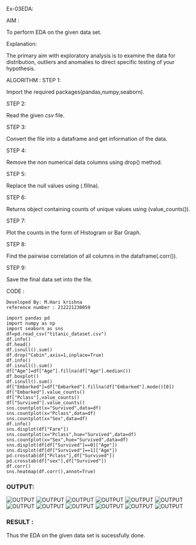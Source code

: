 Ex-03EDA:

AIM :

To perform EDA on the given data set.

Explanation:

The primary aim with exploratory analysis is to examine the data for distribution, outliers and anomalies to direct specific testing of your hypothesis.

ALGORITHM :
STEP 1:

Import the required packages(pandas,numpy,seaborn).

STEP 2:

Read the given csv file.

STEP 3:

Convert the file into a dataframe and get information of the data.

STEP 4:

Remove the non numerical data columns using drop() method.

STEP 5:

Replace the null values using (.fillna).

STEP 6:

Returns object containing counts of unique values using (value_counts()).

STEP 7:

Plot the counts in the form of Histogram or Bar Graph.

STEP 8:

Find the pairwise correlation of all columns in the dataframe(.corr()).

STEP 9:

Save the final data set into the file.

CODE :
```
Developed By: M.Hari krishna
reference number : 212221230059

import pandas pd
import numpy as np
import seaborn as sns
df=pd.read_csv("titanic_dataset.csv")
df.info()
df.head()
df.isnull().sum()
df.drop("Cabin",axis=1,inplace=True)
df.info()
df.isnull().sum()
df["Age"]=df["Age"].fillna(df["Age"].median())
df.boxplot()
df.isnull().sum()
df["Embarked"]=df["Embarked"].fillna(df["Embarked"].mode()[0])
df["Embarked"].value_counts()
df["Pclass"],value_counts()
df["Survived"].value_counts()
sns.countplot(x="Survived",data=df)
sns.countplot(x="Pclass",data=df)
sns.countplot(x="Sex",data=df)
df.info()
sns.displot(df["Fare"])
sns.countplot(x="Pclass",hue="Survived",data=df)
sns.countplot(x="Sex",hue="Survived",data=df)
sns.displot(df[df["Survived"]==0]["Age"])
sns.displot(df[df["Survived"]==1]["Age"])
pd.crosstab(df["Pclass"],df["Survived"])
pd.crosstab(df["sex"],df["Survived"])
df.corr()
sns.heatmap(df.corr(),annot=True)
```
### OUTPUT:

![OUTPUT](/data/b.png)
![OUTPUT](/data/b1.png)
![OUTPUT](/data/b2.png)
![OUTPUT](/data/b3.png)
![OUTPUT](/data/b4.png)
![OUTPUT](/data/b5.png)
![OUTPUT](/data/b6.png)
![OUTPUT](/data/b7.png)
![OUTPUT](/data/b8.png)
![OUTPUT](/data/b9.png)
![OUTPUT](/data/b10.png)
![OUTPUT](/data/b11.png)

### RESULT :
Thus the EDA on the given data set is sucessfully done.
